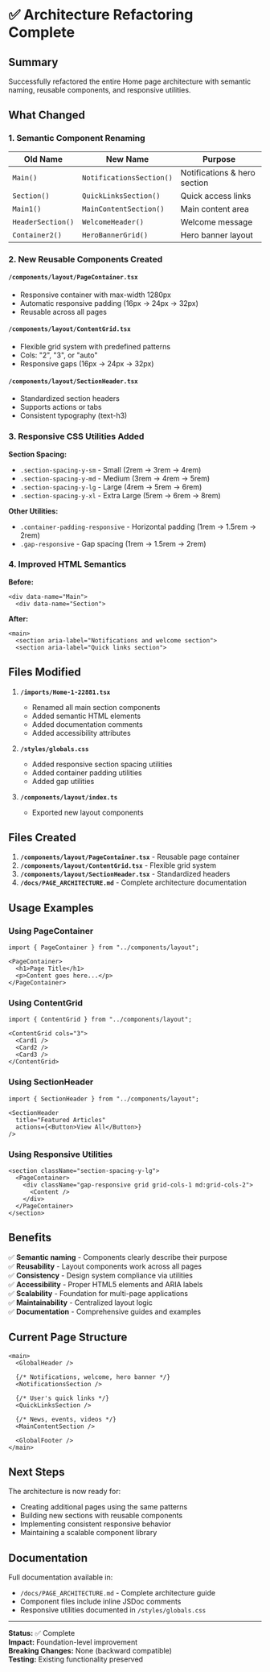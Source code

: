 # ✅ Architecture Refactoring Complete

## Summary

Successfully refactored the entire Home page architecture with semantic naming, reusable components, and responsive utilities.

## What Changed

### 1. Semantic Component Renaming

| Old Name | New Name | Purpose |
|----------|----------|---------|
| `Main()` | `NotificationsSection()` | Notifications & hero section |
| `Section()` | `QuickLinksSection()` | Quick access links |
| `Main1()` | `MainContentSection()` | Main content area |
| `HeaderSection()` | `WelcomeHeader()` | Welcome message |
| `Container2()` | `HeroBannerGrid()` | Hero banner layout |

### 2. New Reusable Components Created

#### `/components/layout/PageContainer.tsx`
- Responsive container with max-width 1280px
- Automatic responsive padding (16px → 24px → 32px)
- Reusable across all pages

#### `/components/layout/ContentGrid.tsx`
- Flexible grid system with predefined patterns
- Cols: "2", "3", or "auto"
- Responsive gaps (16px → 24px → 32px)

#### `/components/layout/SectionHeader.tsx`
- Standardized section headers
- Supports actions or tabs
- Consistent typography (text-h3)

### 3. Responsive CSS Utilities Added

**Section Spacing:**
- `.section-spacing-y-sm` - Small (2rem → 3rem → 4rem)
- `.section-spacing-y-md` - Medium (3rem → 4rem → 5rem)
- `.section-spacing-y-lg` - Large (4rem → 5rem → 6rem)
- `.section-spacing-y-xl` - Extra Large (5rem → 6rem → 8rem)

**Other Utilities:**
- `.container-padding-responsive` - Horizontal padding (1rem → 1.5rem → 2rem)
- `.gap-responsive` - Gap spacing (1rem → 1.5rem → 2rem)

### 4. Improved HTML Semantics

**Before:**
```tsx
<div data-name="Main">
  <div data-name="Section">
```

**After:**
```tsx
<main>
  <section aria-label="Notifications and welcome section">
  <section aria-label="Quick links section">
```

## Files Modified

1. **`/imports/Home-1-22881.tsx`**
   - Renamed all main section components
   - Added semantic HTML elements
   - Added documentation comments
   - Added accessibility attributes

2. **`/styles/globals.css`**
   - Added responsive section spacing utilities
   - Added container padding utilities
   - Added gap utilities

3. **`/components/layout/index.ts`**
   - Exported new layout components

## Files Created

1. **`/components/layout/PageContainer.tsx`** - Reusable page container
2. **`/components/layout/ContentGrid.tsx`** - Flexible grid system
3. **`/components/layout/SectionHeader.tsx`** - Standardized headers
4. **`/docs/PAGE_ARCHITECTURE.md`** - Complete architecture documentation

## Usage Examples

### Using PageContainer

```tsx
import { PageContainer } from "../components/layout";

<PageContainer>
  <h1>Page Title</h1>
  <p>Content goes here...</p>
</PageContainer>
```

### Using ContentGrid

```tsx
import { ContentGrid } from "../components/layout";

<ContentGrid cols="3">
  <Card1 />
  <Card2 />
  <Card3 />
</ContentGrid>
```

### Using SectionHeader

```tsx
import { SectionHeader } from "../components/layout";

<SectionHeader 
  title="Featured Articles"
  actions={<Button>View All</Button>}
/>
```

### Using Responsive Utilities

```tsx
<section className="section-spacing-y-lg">
  <PageContainer>
    <div className="gap-responsive grid grid-cols-1 md:grid-cols-2">
      <Content />
    </div>
  </PageContainer>
</section>
```

## Benefits

✅ **Semantic naming** - Components clearly describe their purpose  
✅ **Reusability** - Layout components work across all pages  
✅ **Consistency** - Design system compliance via utilities  
✅ **Accessibility** - Proper HTML5 elements and ARIA labels  
✅ **Scalability** - Foundation for multi-page applications  
✅ **Maintainability** - Centralized layout logic  
✅ **Documentation** - Comprehensive guides and examples  

## Current Page Structure

```tsx
<main>
  <GlobalHeader />
  
  {/* Notifications, welcome, hero banner */}
  <NotificationsSection />
  
  {/* User's quick links */}
  <QuickLinksSection />
  
  {/* News, events, videos */}
  <MainContentSection />
  
  <GlobalFooter />
</main>
```

## Next Steps

The architecture is now ready for:

- Creating additional pages using the same patterns
- Building new sections with reusable components
- Implementing consistent responsive behavior
- Maintaining a scalable component library

## Documentation

Full documentation available in:
- `/docs/PAGE_ARCHITECTURE.md` - Complete architecture guide
- Component files include inline JSDoc comments
- Responsive utilities documented in `/styles/globals.css`

---

**Status:** ✅ Complete  
**Impact:** Foundation-level improvement  
**Breaking Changes:** None (backward compatible)  
**Testing:** Existing functionality preserved
